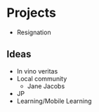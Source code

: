 # Projects
* Resignation

## Ideas
* In vino veritas
* Local community 
    * Jane Jacobs
* JP
* Learning/Mobile Learning
